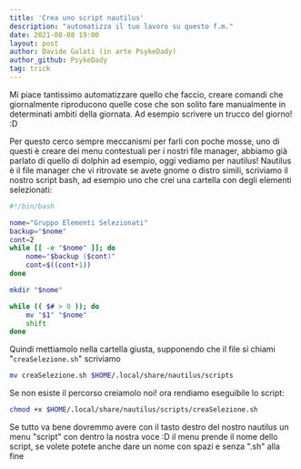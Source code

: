 ```yaml
---
title: 'Crea uno script nautilus'
description: "automatizza il tuo lavoro su questo f.m."
date: 2021-08-08 19:00
layout: post
author: Davide Galati (in arte PsykeDady)
author_github: PsykeDady
tag: trick
---
```


Mi piace tantissimo automatizzare quello che faccio, creare comandi che giornalmente riproducono quelle cose che son solito fare manualmente in determinati ambiti della giornata. Ad esempio scrivere un trucco del giorno! :D 

Per questo cerco sempre meccanismi per farli con poche mosse, uno di questi è creare dei menu contestuali per i nostri file manager, abbiamo già parlato di quello di dolphin ad esempio, oggi vediamo per nautilus!
Nautilus è il file manager che vi ritrovate se avete gnome o distro simili, scriviamo il nostro script bash, ad esempio uno che crei una cartella con degli elementi selezionati: 

```bash
#!/bin/bash

nome="Gruppo Elementi Selezionati"
backup="$nome"
cont=2
while [[ -e "$nome" ]]; do 
	nome="$backup ($cont)"
	cont=$((cont+1))
done

mkdir "$nome"

while (( $# > 0 )); do 
	mv "$1" "$nome"
	shift
done
```

Quindi mettiamolo nella cartella giusta, supponendo che il file si chiami "`creaSelezione.sh`" scriviamo
```bash
mv creaSelezione.sh $HOME/.local/share/nautilus/scripts	
```

Se non esiste il percorso creiamolo noi! 
ora rendiamo eseguibile lo script: 
```bash
chmod +x $HOME/.local/share/nautilus/scripts/creaSelezione.sh
```

Se tutto va bene dovremmo avere con il tasto destro del nostro nautilus un menu "script" con dentro la nostra voce :D 
il menu prende il nome dello script, se volete potete anche dare un nome con spazi e senza ".sh" alla fine
